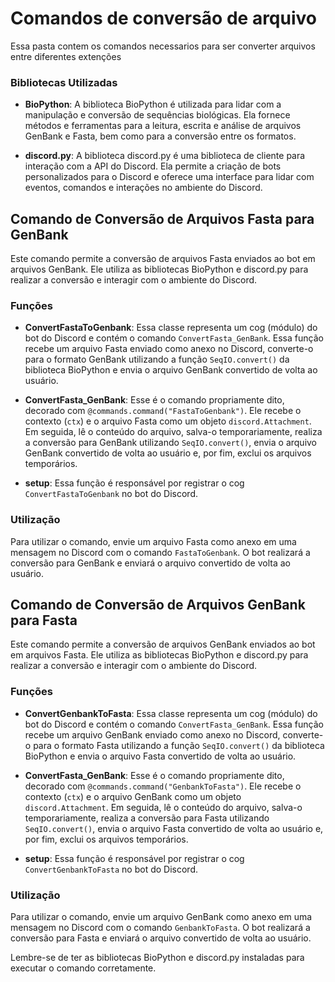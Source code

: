 # Comandos de conversão de arquivo
Essa pasta contem os comandos necessarios para ser converter arquivos entre diferentes extenções 

### Bibliotecas Utilizadas

- **BioPython**: A biblioteca BioPython é utilizada para lidar com a manipulação e conversão de sequências biológicas. Ela fornece métodos e ferramentas para a leitura, escrita e análise de arquivos GenBank e Fasta, bem como para a conversão entre os formatos.

- **discord.py**: A biblioteca discord.py é uma biblioteca de cliente para interação com a API do Discord. Ela permite a criação de bots personalizados para o Discord e oferece uma interface para lidar com eventos, comandos e interações no ambiente do Discord.

## Comando de Conversão de Arquivos Fasta para GenBank

Este comando permite a conversão de arquivos Fasta enviados ao bot em arquivos GenBank. Ele utiliza as bibliotecas BioPython e discord.py para realizar a conversão e interagir com o ambiente do Discord.

### Funções 

- **ConvertFastaToGenbank**: Essa classe representa um cog (módulo) do bot do Discord e contém o comando `ConvertFasta_GenBank`. Essa função recebe um arquivo Fasta enviado como anexo no Discord, converte-o para o formato GenBank utilizando a função `SeqIO.convert()` da biblioteca BioPython e envia o arquivo GenBank convertido de volta ao usuário.

- **ConvertFasta_GenBank**: Esse é o comando propriamente dito, decorado com `@commands.command("FastaToGenbank")`. Ele recebe o contexto (`ctx`) e o arquivo Fasta como um objeto `discord.Attachment`. Em seguida, lê o conteúdo do arquivo, salva-o temporariamente, realiza a conversão para GenBank utilizando `SeqIO.convert()`, envia o arquivo GenBank convertido de volta ao usuário e, por fim, exclui os arquivos temporários.

- **setup**: Essa função é responsável por registrar o cog `ConvertFastaToGenbank` no bot do Discord.

### Utilização

Para utilizar o comando, envie um arquivo Fasta como anexo em uma mensagem no Discord com o comando `FastaToGenbank`. O bot realizará a conversão para GenBank e enviará o arquivo convertido de volta ao usuário.

## Comando de Conversão de Arquivos GenBank para Fasta

Este comando permite a conversão de arquivos GenBank enviados ao bot em arquivos Fasta. Ele utiliza as bibliotecas BioPython e discord.py para realizar a conversão e interagir com o ambiente do Discord.

### Funções

- **ConvertGenbankToFasta**: Essa classe representa um cog (módulo) do bot do Discord e contém o comando `ConvertFasta_GenBank`. Essa função recebe um arquivo GenBank enviado como anexo no Discord, converte-o para o formato Fasta utilizando a função `SeqIO.convert()` da biblioteca BioPython e envia o arquivo Fasta convertido de volta ao usuário.

- **ConvertFasta_GenBank**: Esse é o comando propriamente dito, decorado com `@commands.command("GenbankToFasta")`. Ele recebe o contexto (`ctx`) e o arquivo GenBank como um objeto `discord.Attachment`. Em seguida, lê o conteúdo do arquivo, salva-o temporariamente, realiza a conversão para Fasta utilizando `SeqIO.convert()`, envia o arquivo Fasta convertido de volta ao usuário e, por fim, exclui os arquivos temporários.

- **setup**: Essa função é responsável por registrar o cog `ConvertGenbankToFasta` no bot do Discord.

### Utilização

Para utilizar o comando, envie um arquivo GenBank como anexo em uma mensagem no Discord com o comando `GenbankToFasta`. O bot realizará a conversão para Fasta e enviará o arquivo convertido de volta ao usuário.

Lembre-se de ter as bibliotecas BioPython e discord.py instaladas para executar o comando corretamente.
